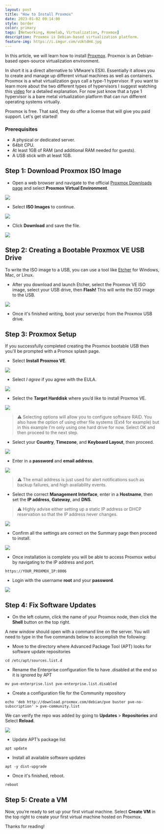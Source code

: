 ```yaml
---
layout: post
title: "How to Install Proxmox"
date: 2023-01-02 09:14:00
style: border
color: primary
tags: [Networking, Homelab, Virtualization, Proxmox]
description: Proxmox is Debian-based virtualization platform.
feature-img: https://i.imgur.com/vUktdH4.jpg
---
```


In this article, we will learn how to install [Proxmox](https://www.proxmox.com/en/). Proxmox is an Debian-based  open-source virtualization environment.

In short it is a direct alternative to VMware's ESXI. Essentially it allows you to create and manage up different virtual machines as well as containers. Proxmox is a what virtualization guys call a type-1 hypervisor. If you want to learn more about the two different types of hypervisors I suggest watching this [video](https://www.youtube.com/watch?v=UEk0CKoeUnA) for a detailed explanation. For now just know that a type 1 hypervisor is a bare metal virtualization platform that can run different operating systems virtually.

Proxmox is free. That said, they do offer a license that will give you paid support. Let's get started!

### Prerequisites

- A physical or dedicated server.
- 64bit CPU.
- At least 1GB of RAM (and additional RAM needed for guests).
- A USB stick with at least 1GB.

## Step 1: Download Proxmox ISO Image

- Open a web browser and navigate to the official [Proxmox Downloads page](https://www.proxmox.com/en/downloads) and select **Proxmox Virtual Environment**.

![](https://i.imgur.com/HS1CQUA.png)

- Select **ISO Images** to continue.

![](https://i.imgur.com/4La11mo.png)

- Click **Download** and save the file.

![](https://i.imgur.com/tggbsb6.png)

## Step 2: Creating a Bootable Proxmox VE USB Drive

To write the ISO image to a USB, you can use a tool like [Etcher]() for Windows, Mac, or Linux.

- After you download and launch Etcher, select the Proxmox VE ISO image, select your USB drive, then **Flash!** This will write the ISO image to the USB.

![](https://i.imgur.com/sgIVoTk.png)

- Once it's finished writing, boot your server/pc from the Proxmox USB drive.

## Step 3: Proxmox Setup

If you successfully completed creating the Proxmox bootable USB then you'll be prompted with a Promox splash page.

- Select **Install Proxmox VE**.

![](https://i.imgur.com/of4JTCw.jpg)

- Select *I agree* if you agree with the EULA.

![](https://i.imgur.com/p6GmhBf.jpg)

- Select the **Target Harddisk** where you’d like to install Proxmox VE.

![](https://www.wundertech.net/wp-content/uploads/2022/05/InstallProxmox3-1024x665.jpg)

> ⚠️ Selecting options will allow you to configure software RAID. You also have the option of using other file systems (Ext4 for example) but in this example I'm only using one hard drive for now. Select OK and then proceed to the next step.

- Select your **Country**, **Timezone**, and **Keyboard Layout**, then proceed.

![](https://i.imgur.com/7ujpEhO.jpg)

- Enter in a **password** and **email address**. 

![](https://i.imgur.com/Cw9EYYc.jpg)

> ⚠️ The email address is just used for alert notifications such as backup failures, and high availability events.

- Select the correct **Management Interface**, enter in a **Hostname**, then set the **IP address**, **Gateway**, and **DNS**.

> ⚠️ Highly advise either setting up a static IP address or DHCP reservation so that the IP address never changes.

![](https://i.imgur.com/BibsMyF.jpg)

- Confirm all the settings are correct on the Summary page then proceed to install.

![](https://i.imgur.com/HbRCfLu.jpg)

- Once installation is complete you will be able to access Proxmox webui by navigating to the IP address and port.

```
https://YOUR_PROXMOX_IP:8006
```

- Login with the username **root** and your **password**.

![](https://i.imgur.com/avsVJOV.png)

## Step 4: Fix Software Updates

- On the left column, click the name of your Proxmox node, then click the **Shell** button on the top right. 

A new window should open with a command line on the server. You will need to type in the five commands below to accomplish the following:

- Move to the directory where Advanced Package Tool (APT) looks for software update repositories

```
cd /etc/apt/sources.list.d
```

- Rename the Enterprise configuration file to have .disabled at the end so it is ignored by APT

```
mv pve-enterprise.list pve-enterprise.list.disabled
```

- Create a configuration file for the Community repository

```
echo 'deb http://download.proxmox.com/debian/pve buster pve-no-subscription' > pve-community.list
```

We can verify the repo was added by going to **Updates** > **Repositories** and Select **Reload**.

![](https://i.imgur.com/3MWJqLv.png)

- Update APT’s package list

```
apt update
```

- Install all available software updates

```
apt -y dist-upgrade
```

- Once it's finished, reboot.

```
reboot
```

## Step 5: Create a VM

Now, you’re ready to set up your first virtual machine. Select **Create VM** in the top right to create your first virtual machine hosted on Proxmox.

Thanks for reading!
